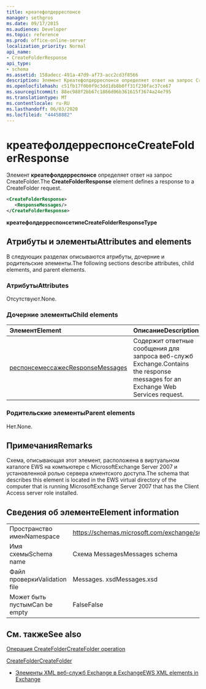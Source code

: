 ```yaml
---
title: креатефолдерреспонсе
manager: sethgros
ms.date: 09/17/2015
ms.audience: Developer
ms.topic: reference
ms.prod: office-online-server
localization_priority: Normal
api_name:
- CreateFolderResponse
api_type:
- schema
ms.assetid: 158adecc-491a-47d9-af73-acc2cd3f8566
description: Элемент Креатефолдерреспонсе определяет ответ на запрос CreateFolder.
ms.openlocfilehash: c51fb17f0b0f9c3dd1db8b0ff31f230fac37ce67
ms.sourcegitcommit: 88ec988f2bb67c1866d06b361615f3674a24e795
ms.translationtype: MT
ms.contentlocale: ru-RU
ms.lasthandoff: 06/03/2020
ms.locfileid: "44458882"
---
```

# <a name="createfolderresponse"></a><span data-ttu-id="7f66e-103">креатефолдерреспонсе</span><span class="sxs-lookup"><span data-stu-id="7f66e-103">CreateFolderResponse</span></span>

<span data-ttu-id="7f66e-104">Элемент **креатефолдерреспонсе** определяет ответ на запрос CreateFolder.</span><span class="sxs-lookup"><span data-stu-id="7f66e-104">The **CreateFolderResponse** element defines a response to a CreateFolder request.</span></span> 
  
```xml
<CreateFolderResponse>
   <ResponseMessages/>
</CreateFolderResponse>
```

 <span data-ttu-id="7f66e-105">**креатефолдерреспонсетипе**</span><span class="sxs-lookup"><span data-stu-id="7f66e-105">**CreateFolderResponseType**</span></span>
## <a name="attributes-and-elements"></a><span data-ttu-id="7f66e-106">Атрибуты и элементы</span><span class="sxs-lookup"><span data-stu-id="7f66e-106">Attributes and elements</span></span>

<span data-ttu-id="7f66e-107">В следующих разделах описываются атрибуты, дочерние и родительские элементы.</span><span class="sxs-lookup"><span data-stu-id="7f66e-107">The following sections describe attributes, child elements, and parent elements.</span></span>
  
### <a name="attributes"></a><span data-ttu-id="7f66e-108">Атрибуты</span><span class="sxs-lookup"><span data-stu-id="7f66e-108">Attributes</span></span>

<span data-ttu-id="7f66e-109">Отсутствуют.</span><span class="sxs-lookup"><span data-stu-id="7f66e-109">None.</span></span>
  
### <a name="child-elements"></a><span data-ttu-id="7f66e-110">Дочерние элементы</span><span class="sxs-lookup"><span data-stu-id="7f66e-110">Child elements</span></span>

|<span data-ttu-id="7f66e-111">**Элемент**</span><span class="sxs-lookup"><span data-stu-id="7f66e-111">**Element**</span></span>|<span data-ttu-id="7f66e-112">**Описание**</span><span class="sxs-lookup"><span data-stu-id="7f66e-112">**Description**</span></span>|
|:-----|:-----|
|[<span data-ttu-id="7f66e-113">респонсемессажес</span><span class="sxs-lookup"><span data-stu-id="7f66e-113">ResponseMessages</span></span>](responsemessages.md) <br/> |<span data-ttu-id="7f66e-114">Содержит ответные сообщения для запроса веб-служб Exchange.</span><span class="sxs-lookup"><span data-stu-id="7f66e-114">Contains the response messages for an Exchange Web Services request.</span></span>  <br/> |
   
### <a name="parent-elements"></a><span data-ttu-id="7f66e-115">Родительские элементы</span><span class="sxs-lookup"><span data-stu-id="7f66e-115">Parent elements</span></span>

<span data-ttu-id="7f66e-116">Нет.</span><span class="sxs-lookup"><span data-stu-id="7f66e-116">None.</span></span>
  
## <a name="remarks"></a><span data-ttu-id="7f66e-117">Примечания</span><span class="sxs-lookup"><span data-stu-id="7f66e-117">Remarks</span></span>

<span data-ttu-id="7f66e-118">Схема, описывающая этот элемент, расположена в виртуальном каталоге EWS на компьютере с MicrosoftExchange Server 2007 и установленной ролью сервера клиентского доступа.</span><span class="sxs-lookup"><span data-stu-id="7f66e-118">The schema that describes this element is located in the EWS virtual directory of the computer that is running MicrosoftExchange Server 2007 that has the Client Access server role installed.</span></span>
  
## <a name="element-information"></a><span data-ttu-id="7f66e-119">Сведения об элементе</span><span class="sxs-lookup"><span data-stu-id="7f66e-119">Element information</span></span>

|||
|:-----|:-----|
|<span data-ttu-id="7f66e-120">Пространство имен</span><span class="sxs-lookup"><span data-stu-id="7f66e-120">Namespace</span></span>  <br/> |https://schemas.microsoft.com/exchange/services/2006/messages  <br/> |
|<span data-ttu-id="7f66e-121">Имя схемы</span><span class="sxs-lookup"><span data-stu-id="7f66e-121">Schema name</span></span>  <br/> |<span data-ttu-id="7f66e-122">Схема Messages</span><span class="sxs-lookup"><span data-stu-id="7f66e-122">Messages schema</span></span>  <br/> |
|<span data-ttu-id="7f66e-123">Файл проверки</span><span class="sxs-lookup"><span data-stu-id="7f66e-123">Validation file</span></span>  <br/> |<span data-ttu-id="7f66e-124">Messages. xsd</span><span class="sxs-lookup"><span data-stu-id="7f66e-124">Messages.xsd</span></span>  <br/> |
|<span data-ttu-id="7f66e-125">Может быть пустым</span><span class="sxs-lookup"><span data-stu-id="7f66e-125">Can be empty</span></span>  <br/> |<span data-ttu-id="7f66e-126">False</span><span class="sxs-lookup"><span data-stu-id="7f66e-126">False</span></span>  <br/> |
   
## <a name="see-also"></a><span data-ttu-id="7f66e-127">См. также</span><span class="sxs-lookup"><span data-stu-id="7f66e-127">See also</span></span>



[<span data-ttu-id="7f66e-128">Операция CreateFolder</span><span class="sxs-lookup"><span data-stu-id="7f66e-128">CreateFolder operation</span></span>](createfolder-operation.md)
  
[<span data-ttu-id="7f66e-129">CreateFolder</span><span class="sxs-lookup"><span data-stu-id="7f66e-129">CreateFolder</span></span>](createfolder.md)


- [<span data-ttu-id="7f66e-130">Элементы XML веб-служб Exchange в Exchange</span><span class="sxs-lookup"><span data-stu-id="7f66e-130">EWS XML elements in Exchange</span></span>](ews-xml-elements-in-exchange.md)

